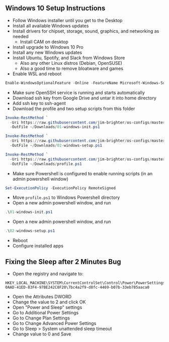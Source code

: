 ## Windows 10 Setup Instructions
- Follow Windows installer until you get to the Desktop
- Install all available Windows updates
- Install drivers for chipset, storage, sound, graphics, and networking as needed
    - Install CAM on desktop
- Install upgrade to Windows 10 Pro
- Install any new Windows updates
- Install Ubuntu, Spotify, and Slack from Windows Store
    - Also any other Linux distros (Debian, OpenSUSE)
    - Also a good time to remove bloatware and games
- Enable WSL and reboot
```powershell
Enable-WindowsOptionalFeature -Online -FeatureName Microsoft-Windows-Subsystem-Linux
```
- Make sure OpenSSH service is running and starts automatically
- Download ssh key from Google Drive and untar it into home directory
- Add ssh key to ssh-agent
- Download the profile and two setup scripts from this folder
```powershell
Invoke-RestMethod `
  -Uri https://raw.githubusercontent.com/jim-brighter/os-configs/master/windows/01-windows-init.ps1 `
  -OutFile ~/Downloads/01-windows-init.ps1

Invoke-RestMethod `
  -Uri https://raw.githubusercontent.com/jim-brighter/os-configs/master/windows/02-windows-setup.ps1 `
  -OutFile ~/Downloads/02-windows-setup.ps1

Invoke-RestMethod `
  -Uri https://raw.githubusercontent.com/jim-brighter/os-configs/master/windows/profile.ps1 `
  -OutFile ~/Downloads/profile.ps1
```
- Make sure Powershell is configured to enable running scripts (in an admin powershell window)
```powershell
Set-ExecutionPolicy -ExecutionPolicy RemoteSigned
```
- Move `profile.ps1` to Windows Powershell directory
- Open a new admin powershell window, and run
```powershell
.\01-windows-init.ps1
```
- Open a new admin powershell window, and run
```powershell
.\02-windows-setup.ps1
```
- Reboot
- Configure installed apps
## Fixing the Sleep after 2 Minutes Bug
- Open the registry and navigate to:
```
HKEY_LOCAL_MACHINE\SYSTEM\CurrentControlSet\Control\Power\PowerSettings\238C9FA8-0AAD-41ED-83F4-97BE242C8F20\7bc4a2f9-d8fc-4469-b07b-33eb785aaca0
```
- Open the Attributes DWORD
- Change the value to 2 and click OK
- Open "Power and Sleep" settings
- Go to Additional Power Settings
- Go to Change Plan Settings
- Go to Change Advanced Power Settings
- Go to Sleep > System unattended sleep timeout
- Change value to 0 and Save
